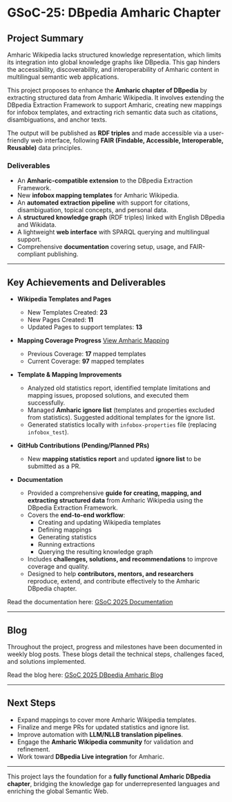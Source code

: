 # GSoC-25: DBpedia Amharic Chapter  

## Project Summary  
Amharic Wikipedia lacks structured knowledge representation, which limits its integration into global knowledge graphs like DBpedia. This gap hinders the accessibility, discoverability, and interoperability of Amharic content in multilingual semantic web applications.  

This project proposes to enhance the **Amharic chapter of DBpedia** by extracting structured data from Amharic Wikipedia. It involves extending the DBpedia Extraction Framework to support Amharic, creating new mappings for infobox templates, and extracting rich semantic data such as citations, disambiguations, and anchor texts.  

The output will be published as **RDF triples** and made accessible via a user-friendly web interface, following **FAIR (Findable, Accessible, Interoperable, Reusable)** data principles.  

### Deliverables  
- An **Amharic-compatible extension** to the DBpedia Extraction Framework.  
- New **infobox mapping templates** for Amharic Wikipedia.  
- An **automated extraction pipeline** with support for citations, disambiguation, topical concepts, and personal data.  
- A **structured knowledge graph** (RDF triples) linked with English DBpedia and Wikidata.  
- A lightweight **web interface** with SPARQL querying and multilingual support.  
- Comprehensive **documentation** covering setup, usage, and FAIR-compliant publishing.  

---

## Key Achievements and Deliverables  

- **Wikipedia Templates and Pages**  
  - New Templates Created: **23**  
  - New Pages Created: **11**  
  - Updated Pages to support templates: **13**  

- **Mapping Coverage Progress**  [View Amharic Mapping](https://mappings.dbpedia.org/index.php/Mapping_am)
  - Previous Coverage: **17** mapped templates  
  - Current Coverage: **97** mapped templates   

- **Template & Mapping Improvements**  
  - Analyzed old statistics report, identified template limitations and mapping issues, proposed solutions, and executed them successfully.  
  - Managed **Amharic ignore list** (templates and properties excluded from statistics). Suggested additional templates for the ignore list.  
  - Generated statistics locally with `infobox-properties` file (replacing `infobox_test`).  

- **GitHub Contributions (Pending/Planned PRs)**  
  - New **mapping statistics report** and updated **ignore list** to be submitted as a PR.  

- **Documentation**
  - Provided a comprehensive **guide for creating, mapping, and extracting structured data** from Amharic Wikipedia using the DBpedia Extraction Framework.  
  - Covers the **end-to-end workflow**:  
    - Creating and updating Wikipedia templates  
    - Defining mappings  
    - Generating statistics  
    - Running extractions  
    - Querying the resulting knowledge graph  
  - Includes **challenges, solutions, and recommendations** to improve coverage and quality.  
  - Designed to help **contributors, mentors, and researchers** reproduce, extend, and contribute effectively to the Amharic DBpedia chapter.  

Read the documentation here: [GSoC 2025 Documentation](https://drive.google.com/file/d/1QO0FRSY1AEremEUcky7IG6AgXtnotbig/view?usp=drive_link)  

---

## Blog
Throughout the project, progress and milestones have been documented in weekly blog posts. These blogs detail the technical steps, challenges faced, and solutions implemented.  

Read the blog here: [GSoC 2025 DBpedia Amharic Blog](http://contact-andy.github.io/gsoc-2025-dbpedia)  

---

## Next Steps  
- Expand mappings to cover more Amharic Wikipedia templates.  
- Finalize and merge PRs for updated statistics and ignore list.  
- Improve automation with **LLM/NLLB translation pipelines**.  
- Engage the **Amharic Wikipedia community** for validation and refinement.  
- Work toward **DBpedia Live integration** for Amharic.  

---

This project lays the foundation for a **fully functional Amharic DBpedia chapter**, bridging the knowledge gap for underrepresented languages and enriching the global Semantic Web.  
